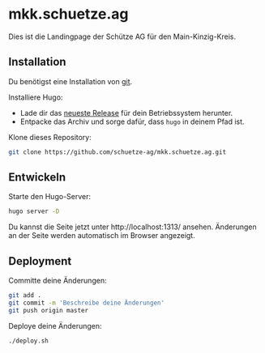 # mkk.schuetze.ag

Dies ist die Landingpage der Schütze AG für den Main-Kinzig-Kreis.

## Installation

Du benötigst eine Installation von [git](https://git-scm.com/).

Installiere Hugo:

- Lade dir das [neueste Release](https://github.com/gohugoio/hugo/releases) für dein Betriebssystem herunter.
- Entpacke das Archiv und sorge dafür, dass `hugo` in deinem Pfad ist.

Klone dieses Repository:

```bash
git clone https://github.com/schuetze-ag/mkk.schuetze.ag.git
```

## Entwickeln

Starte den Hugo-Server:

```bash
hugo server -D
```

Du kannst die Seite jetzt unter http://localhost:1313/ ansehen. Änderungen an der Seite werden automatisch im Browser angezeigt.

## Deployment

Committe deine Änderungen:

```bash
git add .
git commit -m 'Beschreibe deine Änderungen'
git push origin master
```

Deploye deine Änderungen:

```bash
./deploy.sh
```
